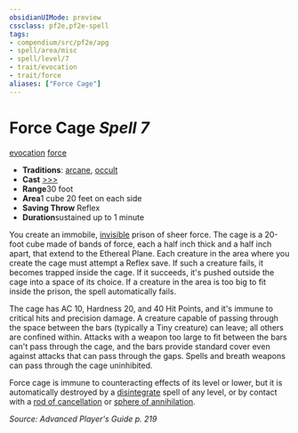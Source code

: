 ```yaml
---
obsidianUIMode: preview
cssclass: pf2e,pf2e-spell
tags:
- compendium/src/pf2e/apg
- spell/area/misc
- spell/level/7
- trait/evocation
- trait/force
aliases: ["Force Cage"]
---
```

# Force Cage *Spell 7*   
[evocation](../../Rules/traits/evocation.md)  [force](../../Rules/traits/force.md)  

- **Traditions**: [arcane](../../Rules/traits/arcane.md), [occult](../../Rules/traits/occult.md)
- **Cast** [>>>](../../Rules/core-rulebook/chapter-9-playing-the-game.md#Actions "Three-Action") 
- **Range**30 foot
- **Area**1 cube 20 feet on each side
- **Saving Throw** Reflex
- **Duration**sustained up to 1 minute

You create an immobile, [invisible](../../Rules/conditions.md#Invisible) prison of sheer force. The cage is a 20-foot cube made of bands of force, each a half inch thick and a half inch apart, that extend to the Ethereal Plane. Each creature in the area where you create the cage must attempt a Reflex save. If such a creature fails, it becomes trapped inside the cage. If it succeeds, it's pushed outside the cage into a space of its choice. If a creature in the area is too big to fit inside the prison, the spell automatically fails.

The cage has AC 10, Hardness 20, and 40 Hit Points, and it's immune to critical hits and precision damage. A creature capable of passing through the space between the bars (typically a Tiny creature) can leave; all others are confined within. Attacks with a weapon too large to fit between the bars can't pass through the cage, and the bars provide standard cover even against attacks that can pass through the gaps. Spells and breath weapons can pass through the cage uninhibited.

Force cage is immune to counteracting effects of its level or lower, but it is automatically destroyed by a [disintegrate](disintegrate.md) spell of any level, or by contact with a [rod of cancellation](../equipment/items/rod-of-cancellation-apg.md) or [sphere of annihilation](../equipment/items/sphere-of-annihilation-gmg.md).

*Source: Advanced Player's Guide p. 219*